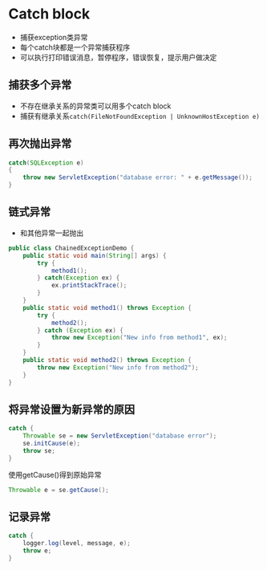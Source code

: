 # Catch block

- 捕获exception类异常
- 每个catch块都是一个异常捕获程序
- 可以执行打印错误消息，暂停程序，错误恢复，提示用户做决定

## 捕获多个异常

- 不存在继承关系的异常类可以用多个catch block
- 捕获有继承关系`catch(FileNotFoundException | UnknownHostException e)`

## 再次抛出异常

```java
catch(SQLException e) 
{
    throw new ServletException("database error: " + e.getMessage());
}
```

## 链式异常

- 和其他异常一起抛出

```java
public class ChainedExceptionDemo {
    public static void main(String[] args) {
        try {
            method1();
        } catch(Exception ex) {
            ex.printStackTrace();
        }
    }
    public static void method1() throws Exception {
        try {
            method2();
        } catch (Exception ex) {
            throw new Exception("New info from method1", ex);
        }
    }
    public static void method2() throws Exception {
        throw new Exception("New info from method2");
    }
}
```

## 将异常设置为新异常的原因

```java
catch {
    Throwable se = new ServletException("database error");
    se.initCause(e);
    throw se;
}
```

使用getCause()得到原始异常

```java
Throwable e = se.getCause();
```

## 记录异常

```java
catch {
    logger.log(level, message, e);
    throw e;
}
```
